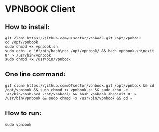 # VPNBOOK Client
## How to install:
	git clone https://github.com/OTsector/vpnbook.git /opt/vpnbook
	cd /opt/vpnbook
	sudo chmod +x vpnbook.sh
	sudo echo -e '#!/bin/bash\ncd /opt/vpnbook/ && bash vpnbook.sh\nexit 0' > /usr/bin/vpnbook
	sudo chmod +x /usr/bin/vpnbook
## One line command:
	git clone https://github.com/OTsector/vpnbook.git /opt/vpnbook && cd /opt/vpnbook && sudo chmod +x vpnbook.sh && sudo echo -e '#!/bin/bash\ncd /opt/vpnbook/ && bash vpnbook.sh\nexit 0' > /usr/bin/vpnbook && sudo chmod +x /usr/bin/vpnbook && cd ~
## How to run:
	sudo vpnbook

